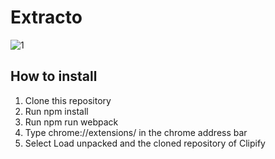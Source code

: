 # Extracto

![1](https://user-images.githubusercontent.com/42151354/178771069-5a6483be-dc97-43aa-acf8-aacbb92b8c4c.png)

## How to install
1. Clone this repository
2. Run npm install
3. Run npm run webpack
4. Type chrome://extensions/ in the chrome address bar
5. Select Load unpacked and the cloned repository of Clipify
